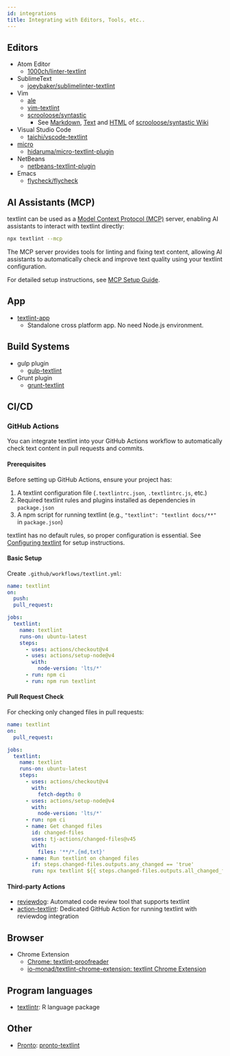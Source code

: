 ```yaml
---
id: integrations
title: Integrating with Editors, Tools, etc..
---
```


## Editors

- Atom Editor
  - [1000ch/linter-textlint](https://github.com/1000ch/linter-textlint "1000ch/linter-textlint")
- SublimeText
  - [joeybaker/sublimelinter-textlint](https://github.com/joeybaker/sublimelinter-textlint)
- Vim
  - [ale](https://github.com/dense-analysis/ale)
  - [vim-textlint](https://github.com/heavenshell/vim-textlint "vim-textlint")
  - [scrooloose/syntastic](https://github.com/vim-syntastic/syntastic "scrooloose/syntastic")
    - See [Markdown](https://github.com/vim-syntastic/syntastic/wiki/Markdown "Markdown"), [Text](https://github.com/vim-syntastic/syntastic/wiki/Text "Text") and [HTML](https://github.com/vim-syntastic/syntastic/wiki/HTML "HTML") of [scrooloose/syntastic Wiki](https://github.com/vim-syntastic/syntastic/wiki/Syntax-Checkers "Syntax Checkers · scrooloose/syntastic Wiki")
- Visual Studio Code
  - [taichi/vscode-textlint](https://github.com/taichi/vscode-textlint)
- [micro](https://github.com/zyedidia/micro "micro")
  - [hidaruma/micro-textlint-plugin](https://github.com/hidaruma/micro-textlint-plugin "hidaruma/micro-textlint-plugin: textlint plugin for micro-editor")
- NetBeans
  - [netbeans-textlint-plugin](https://github.com/junichi11/netbeans-textlint-plugin "netbeans-textlint-plugin")
- Emacs
  - [flycheck/flycheck](https://www.flycheck.org/en/latest/languages.html#syntax-checker-textlint "emacs-flycheck-package")


## AI Assistants (MCP)

textlint can be used as a [Model Context Protocol (MCP)](https://modelcontextprotocol.io/) server, enabling AI assistants to interact with textlint directly:

```bash
npx textlint --mcp
```

The MCP server provides tools for linting and fixing text content, allowing AI assistants to automatically check and improve text quality using your textlint configuration.

For detailed setup instructions, see [MCP Setup Guide](./mcp.md).

## App

- [textlint-app](https://github.com/textlint/textlint-app "textlint-app")
  - Standalone cross platform app. No need Node.js environment.

## Build Systems

- gulp plugin
  - [gulp-textlint](https://github.com/textlint/gulp-textlint "gulp-textlint")
- Grunt plugin
  - [grunt-textlint](https://github.com/textlint/grunt-textlint "grunt-textlint")

## CI/CD

### GitHub Actions

You can integrate textlint into your GitHub Actions workflow to automatically check text content in pull requests and commits.

#### Prerequisites

Before setting up GitHub Actions, ensure your project has:

1. A textlint configuration file (`.textlintrc.json`, `.textlintrc.js`, etc.)
2. Required textlint rules and plugins installed as dependencies in `package.json`
3. A npm script for running textlint (e.g., `"textlint": "textlint docs/**"` in `package.json`)

textlint has no default rules, so proper configuration is essential. See [Configuring textlint](./configuring.md) for setup instructions.

#### Basic Setup

Create `.github/workflows/textlint.yml`:

```yaml
name: textlint
on:
  push:
  pull_request:

jobs:
  textlint:
    name: textlint
    runs-on: ubuntu-latest
    steps:
      - uses: actions/checkout@v4
      - uses: actions/setup-node@v4
        with:
          node-version: 'lts/*'
      - run: npm ci
      - run: npm run textlint
```

#### Pull Request Check

For checking only changed files in pull requests:

```yaml
name: textlint
on:
  pull_request:

jobs:
  textlint:
    name: textlint
    runs-on: ubuntu-latest
    steps:
      - uses: actions/checkout@v4
        with:
          fetch-depth: 0
      - uses: actions/setup-node@v4
        with:
          node-version: 'lts/*'
      - run: npm ci
      - name: Get changed files
        id: changed-files
        uses: tj-actions/changed-files@v45
        with:
          files: '**/*.{md,txt}'
      - name: Run textlint on changed files
        if: steps.changed-files.outputs.any_changed == 'true'
        run: npx textlint ${{ steps.changed-files.outputs.all_changed_files }}
```

#### Third-party Actions

- [reviewdog](https://github.com/reviewdog/reviewdog): Automated code review tool that supports textlint
- [action-textlint](https://github.com/tsuyoshicho/action-textlint): Dedicated GitHub Action for running textlint with reviewdog integration

## Browser

- Chrome Extension
  - [Chrome: textlint-proofreader](https://chrome.google.com/webstore/detail/textlint-proofreader/hdongmdneapmhfblomidbafplpanpdmm)
  - [io-monad/textlint-chrome-extension: textlint Chrome Extension](https://github.com/io-monad/textlint-chrome-extension "io-monad/textlint-chrome-extension: textlint Chrome Extension")

## Program languages

- [textlintr](https://github.com/uribo/textlintr): R language package

## Other

- [Pronto](https://github.com/prontolabs/pronto "Pronto"): [pronto-textlint](https://github.com/seikichi/pronto-textlint "pronto-textlint")
